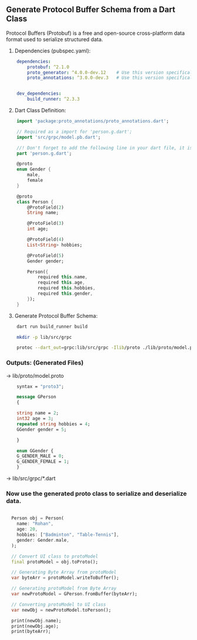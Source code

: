 ## Generate Protocol Buffer Schema from a Dart Class
Protocol Buffers (Protobuf) is a free and open-source cross-platform data format used to serialize structured data.

1. Dependencies (pubspec.yaml):
```yaml
    dependencies:
        protobuf: ^2.1.0
        proto_generator: ^4.0.0-dev.12    # Use this version specifically
        proto_annotations: ^3.0.0-dev.3   # Use this version specifically


    dev_dependencies:
        build_runner: ^2.3.3

```


2. Dart Class Definition:
```dart
    import 'package:proto_annotations/proto_annotations.dart';

    // Required as a import for 'person.g.dart';
    import 'src/grpc/model.pb.dart';

    //! Don't forget to add the following line in your dart file, it is essential for the code generation to work.
    part 'person.g.dart';

    @proto
    enum Gender {
        male,
        female
    }

    @proto
    class Person {
        @ProtoField(2)
        String name;

        @ProtoField(3)
        int age;

        @ProtoField(4)
        List<String> hobbies;

        @ProtoField(5)
        Gender gender;

        Person({
            required this.name,
            required this.age,
            required this.hobbies,
            required this.gender,
        });
    }
```


3. Generate Protocol Buffer Schema:
```bash
    dart run build_runner build

    mkdir -p lib/src/grpc

    protoc --dart_out=grpc:lib/src/grpc -Ilib/proto ./lib/proto/model.proto
```

### Outputs: (Generated Files)
-> lib/proto/model.proto
```proto
    syntax = "proto3";

    message GPerson
    {

    string name = 2;
    int32 age = 3;
    repeated string hobbies = 4;
    GGender gender = 5;

    }

    enum GGender {
    G_GENDER_MALE = 0;
    G_GENDER_FEMALE = 1;
    }
```

-> lib/src/grpc/*.dart

### Now use the generated proto class to serialize and deserialize data.
```dart

  Person obj = Person(
    name: "Rohan",
    age: 20,
    hobbies: ["Badminton", "Table-Tennis"],
    gender: Gender.male,
  );

  // Convert UI class to protoModel
  final protoModel = obj.toProto();

  // Generating Byte Array from protoModel
  var byteArr = protoModel.writeToBuffer();

  // Generating protoModel from Byte Array
  var newProtoModel = GPerson.fromBuffer(byteArr);

  // Converting protoModel to UI class
  var newObj = newProtoModel.toPerson();

  print(newObj.name);
  print(newObj.age);
  print(byteArr);
```
